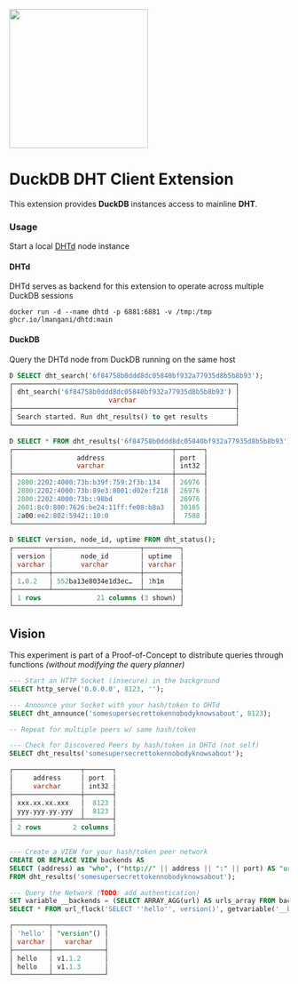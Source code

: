 <!-- <img src="https://github.com/user-attachments/assets/35bfded5-3f21-46b5-91f7-014f5a09fac3" width=200 /> -->

<img src="https://github.com/user-attachments/assets/46a5c546-7e9b-42c7-87f4-bc8defe674e0" width=250 />


# DuckDB DHT Client Extension
This extension provides **DuckDB** instances access to mainline **DHT**.<br>

### Usage

Start a local [DHTd](https://github.com/lmangani/dhtd/releases/tag/v0.0.1) node instance

#### DHTd
DHTd serves as backend for this extension to operate across multiple DuckDB sessions

```
docker run -d --name dhtd -p 6881:6881 -v /tmp:/tmp ghcr.io/lmangani/dhtd:main
```

#### DuckDB

Query the DHTd node from DuckDB running on the same host

```sql
D SELECT dht_search('6f84758b0ddd8dc05840bf932a77935d8b5b8b93');
┌────────────────────────────────────────────────────────┐
│ dht_search('6f84758b0ddd8dc05840bf932a77935d8b5b8b93') │
│                        varchar                         │
├────────────────────────────────────────────────────────┤
│ Search started. Run dht_results() to get results       │
└────────────────────────────────────────────────────────┘

D SELECT * FROM dht_results('6f84758b0ddd8dc05840bf932a77935d8b5b8b93');
┌────────────────────────────────────────┬───────┐
│                address                 │ port  │
│                varchar                 │ int32 │
├────────────────────────────────────────┼───────┤
│ 2800:2202:4000:73b:b39f:759:2f3b:134   │ 26976 │
│ 2800:2202:4000:73b:89e3:8001:d02e:f218 │ 26976 │
│ 2800:2202:4000:73b::98bd               │ 26976 │
│ 2601:8c0:800:7626:be24:11ff:fe08:b8a3  │ 30165 │
│ 2a00:ee2:802:5942::10:0                │  7588 │
└────────────────────────────────────────┴───────┘
```

```sql
D SELECT version, node_id, uptime FROM dht_status();
┌─────────┬──────────────────────┬─────────┐
│ version │       node_id        │ uptime  │
│ varchar │       varchar        │ varchar │
├─────────┼──────────────────────┼─────────┤
│ 1.0.2   │ 552ba13e8034e1d3ec…  │ 1h1m    │
├─────────┴──────────────────────┴─────────┤
│ 1 rows              21 columns (3 shown) │
└──────────────────────────────────────────┘
```


## Vision
This experiment is part of a Proof-of-Concept to distribute queries through functions _(without modifying the query planner)_

```sql
--- Start an HTTP Socket (insecure) in the background
SELECT http_serve('0.0.0.0', 8123, ''); 

--- Announce your Socket with your hash/token to DHTd
SELECT dht_announce('somesupersecrettokennobodyknowsabout', 8123);

-- Repeat for multiple peers w/ same hash/token

--- Check for Discovered Peers by hash/token in DHTd (not self)
SELECT dht_results('somesupersecrettokennobodyknowsabout');

┌─────────────────┬───────┐
│     address     │ port  │
│     varchar     │ int32 │
├─────────────────┼───────┤
│ xxx.xx.xx.xxx   │  8123 │
│ yyy.yyy.yy.yyy  │  8123 │
├─────────────────┴───────┤
│ 2 rows        2 columns │
└─────────────────────────┘

--- Create a VIEW for your hash/token peer network
CREATE OR REPLACE VIEW backends AS
SELECT (address) as "who", ("http://" || address || ":" || port) AS "url",
FROM dht_results('somesupersecrettokennobodyknowsabout');

--- Query the Network (TODO: add authentication)
SET variable __backends = (SELECT ARRAY_AGG(url) AS urls_array FROM backends);
SELECT * FROM url_flock('SELECT ''hello'', version()', getvariable('__backends') );

┌─────────┬─────────────┐
│ 'hello' │ "version"() │
│ varchar │   varchar   │
├─────────┼─────────────┤
│ hello   │ v1.1.2      │
│ hello   │ v1.1.3      │
└─────────┴─────────────┘
```
